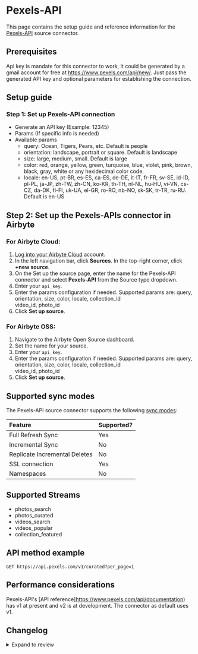 # Pexels-API

This page contains the setup guide and reference information for the [Pexels-API](https://www.pexels.com/api/documentation) source connector.

## Prerequisites

Api key is mandate for this connector to work, It could be generated by a gmail account for free at https://www.pexels.com/api/new/.
Just pass the generated API key and optional parameters for establishing the connection.

## Setup guide

### Step 1: Set up Pexels-API connection

- Generate an API key (Example: 12345)
- Params (If specific info is needed)
- Available params
  - query: Ocean, Tigers, Pears, etc. Default is people
  - orientation: landscape, portrait or square. Default is landscape
  - size: large, medium, small. Default is large
  - color: red, orange, yellow, green, turquoise, blue, violet, pink, brown, black, gray, white or any hexidecimal color code.
  - locale: en-US, pt-BR, es-ES, ca-ES, de-DE, it-IT, fr-FR, sv-SE, id-ID, pl-PL, ja-JP, zh-TW, zh-CN, ko-KR, th-TH, nl-NL, hu-HU, vi-VN, cs-CZ, da-DK, fi-FI, uk-UA, el-GR, ro-RO, nb-NO, sk-SK, tr-TR, ru-RU. Default is en-US

## Step 2: Set up the Pexels-APIs connector in Airbyte

### For Airbyte Cloud:

1. [Log into your Airbyte Cloud](https://cloud.airbyte.com/workspaces) account.
2. In the left navigation bar, click **Sources**. In the top-right corner, click **+new source**.
3. On the Set up the source page, enter the name for the Pexels-API connector and select **Pexels-API** from the Source type dropdown.
4. Enter your `api_key`.
5. Enter the params configuration if needed. Supported params are: query, orientation, size, color, locale, collection_id \
   video_id, photo_id
6. Click **Set up source**.

### For Airbyte OSS:

1. Navigate to the Airbyte Open Source dashboard.
2. Set the name for your source.
3. Enter your `api_key`.
4. Enter the params configuration if needed. Supported params are: query, orientation, size, color, locale, collection_id \
   video_id, photo_id
5. Click **Set up source**.

## Supported sync modes

The Pexels-API source connector supports the following [sync modes](https://docs.airbyte.com/cloud/core-concepts#connection-sync-modes):

| Feature                       | Supported? |
| :---------------------------- | :--------- |
| Full Refresh Sync             | Yes        |
| Incremental Sync              | No         |
| Replicate Incremental Deletes | No         |
| SSL connection                | Yes        |
| Namespaces                    | No         |

## Supported Streams

- photos_search
- photos_curated
- videos_search
- videos_popular
- collection_featured

## API method example

`GET https://api.pexels.com/v1/curated?per_page=1`

## Performance considerations

Pexels-API's [API reference]https://www.pexels.com/api/documentation) has v1 at present and v2 is at development. The connector as default uses v1.

## Changelog

<details>
  <summary>Expand to review</summary>

| Version | Date       | Pull Request                                            | Subject        |
| :------ | :--------- | :------------------------------------------------------ | :------------- |
| 0.2.22 | 2025-05-10 | [60094](https://github.com/airbytehq/airbyte/pull/60094) | Update dependencies |
| 0.2.21 | 2025-05-04 | [59049](https://github.com/airbytehq/airbyte/pull/59049) | Update dependencies |
| 0.2.20 | 2025-04-19 | [58479](https://github.com/airbytehq/airbyte/pull/58479) | Update dependencies |
| 0.2.19 | 2025-04-12 | [57851](https://github.com/airbytehq/airbyte/pull/57851) | Update dependencies |
| 0.2.18 | 2025-04-05 | [57350](https://github.com/airbytehq/airbyte/pull/57350) | Update dependencies |
| 0.2.17 | 2025-03-29 | [56794](https://github.com/airbytehq/airbyte/pull/56794) | Update dependencies |
| 0.2.16 | 2025-03-22 | [56201](https://github.com/airbytehq/airbyte/pull/56201) | Update dependencies |
| 0.2.15 | 2025-03-08 | [55543](https://github.com/airbytehq/airbyte/pull/55543) | Update dependencies |
| 0.2.14 | 2025-03-01 | [55034](https://github.com/airbytehq/airbyte/pull/55034) | Update dependencies |
| 0.2.13 | 2025-02-23 | [54572](https://github.com/airbytehq/airbyte/pull/54572) | Update dependencies |
| 0.2.12 | 2025-02-15 | [53990](https://github.com/airbytehq/airbyte/pull/53990) | Update dependencies |
| 0.2.11 | 2025-02-08 | [53477](https://github.com/airbytehq/airbyte/pull/53477) | Update dependencies |
| 0.2.10 | 2025-02-01 | [52990](https://github.com/airbytehq/airbyte/pull/52990) | Update dependencies |
| 0.2.9 | 2025-01-25 | [52533](https://github.com/airbytehq/airbyte/pull/52533) | Update dependencies |
| 0.2.8 | 2025-01-18 | [51923](https://github.com/airbytehq/airbyte/pull/51923) | Update dependencies |
| 0.2.7 | 2025-01-11 | [51374](https://github.com/airbytehq/airbyte/pull/51374) | Update dependencies |
| 0.2.6 | 2024-12-28 | [50680](https://github.com/airbytehq/airbyte/pull/50680) | Update dependencies |
| 0.2.5 | 2024-12-21 | [50274](https://github.com/airbytehq/airbyte/pull/50274) | Update dependencies |
| 0.2.4 | 2024-12-14 | [49708](https://github.com/airbytehq/airbyte/pull/49708) | Update dependencies |
| 0.2.3 | 2024-12-12 | [49324](https://github.com/airbytehq/airbyte/pull/49324) | Update dependencies |
| 0.2.2 | 2024-12-11 | [47678](https://github.com/airbytehq/airbyte/pull/47678) | Starting with this version, the Docker image is now rootless. Please note that this and future versions will not be compatible with Airbyte versions earlier than 0.64 |
| 0.2.1 | 2024-08-16 | [44196](https://github.com/airbytehq/airbyte/pull/44196) | Bump source-declarative-manifest version |
| 0.2.0 | 2024-08-15 | [44097](https://github.com/airbytehq/airbyte/pull/44097) | Refactor connector to manifest-only format |
| 0.1.14 | 2024-08-12 | [43817](https://github.com/airbytehq/airbyte/pull/43817) | Update dependencies |
| 0.1.13 | 2024-08-03 | [43057](https://github.com/airbytehq/airbyte/pull/43057) | Update dependencies |
| 0.1.12 | 2024-07-27 | [42767](https://github.com/airbytehq/airbyte/pull/42767) | Update dependencies |
| 0.1.11 | 2024-07-20 | [42204](https://github.com/airbytehq/airbyte/pull/42204) | Update dependencies |
| 0.1.10 | 2024-07-15 | [38930](https://github.com/airbytehq/airbyte/pull/38930) | Make compatible with builder |
| 0.1.9 | 2024-07-13 | [41932](https://github.com/airbytehq/airbyte/pull/41932) | Update dependencies |
| 0.1.8 | 2024-07-10 | [41349](https://github.com/airbytehq/airbyte/pull/41349) | Update dependencies |
| 0.1.7 | 2024-07-09 | [41077](https://github.com/airbytehq/airbyte/pull/41077) | Update dependencies |
| 0.1.6 | 2024-07-06 | [40946](https://github.com/airbytehq/airbyte/pull/40946) | Update dependencies |
| 0.1.5 | 2024-06-25 | [40490](https://github.com/airbytehq/airbyte/pull/40490) | Update dependencies |
| 0.1.4 | 2024-06-22 | [39971](https://github.com/airbytehq/airbyte/pull/39971) | Update dependencies |
| 0.1.3 | 2024-06-06 | [39216](https://github.com/airbytehq/airbyte/pull/39216) | [autopull] Upgrade base image to v1.2.2 |
| 0.1.2 | 2024-05-21 | [38458](https://github.com/airbytehq/airbyte/pull/38458) | [autopull] base image + poetry + up_to_date |
| 0.1.1 | 2024-05-21 | [38458](https://github.com/airbytehq/airbyte/pull/38458) | [autopull] base image + poetry + up_to_date |
| 0.1.0 | 2022-11-02 | [Init](https://github.com/airbytehq/airbyte/pull/18854)  | Initial commit |

</details>
